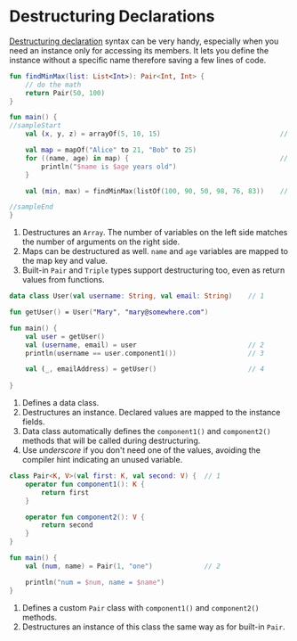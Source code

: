# Destructuring Declarations

[Destructuring declaration](https://kotlinlang.org/docs/reference/multi-declarations.html#destructuring-declarations)
syntax can be very handy, especially when you need an instance only for accessing its members. It lets you define the
instance without a specific name therefore saving a few lines of code.

```kotlin
fun findMinMax(list: List<Int>): Pair<Int, Int> { 
    // do the math
    return Pair(50, 100) 
}

fun main() {
//sampleStart
    val (x, y, z) = arrayOf(5, 10, 15)                              // 1

    val map = mapOf("Alice" to 21, "Bob" to 25)
    for ((name, age) in map) {                                      // 2
        println("$name is $age years old")          
    }

    val (min, max) = findMinMax(listOf(100, 90, 50, 98, 76, 83))    // 3

//sampleEnd
}
```

1. Destructures an `Array`. The number of variables on the left side matches the number of arguments on the right side.
2. Maps can be destructured as well. `name` and `age` variables are mapped to the map key and value.
3. Built-in `Pair` and `Triple` types support destructuring too, even as return values from functions.

```kotlin
data class User(val username: String, val email: String)    // 1

fun getUser() = User("Mary", "mary@somewhere.com")

fun main() {
    val user = getUser()
    val (username, email) = user                            // 2
    println(username == user.component1())                  // 3

    val (_, emailAddress) = getUser()                       // 4
    
}
```

1. Defines a data class.
2. Destructures an instance. Declared values are mapped to the instance fields.
3. Data class automatically defines the `component1()` and `component2()` methods that will be called during
   destructuring.
4. Use _underscore_ if you don't need one of the values, avoiding the compiler hint indicating an unused variable.

```kotlin
class Pair<K, V>(val first: K, val second: V) {  // 1
    operator fun component1(): K {              
        return first
    }

    operator fun component2(): V {              
        return second
    }
}

fun main() {
    val (num, name) = Pair(1, "one")             // 2

    println("num = $num, name = $name")
}
```

1. Defines a custom `Pair` class with `component1()` and `component2()` methods.
2. Destructures an instance of this class the same way as for built-in `Pair`.

